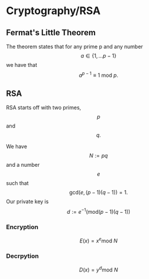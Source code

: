 # Cryptography/RSA

## Fermat's Little Theorem

The theorem states that for any prime p and any number $$a \in \{1, ... p-1\}$$ we have that $$a^{p - 1} \equiv 1 \text{ mod }p.$$ 

## RSA

RSA starts off with two primes, $$p$$ and $$q.$$

We have $$N:= pq$$ and a number $$e$$ such that $$\text{gcd}(e, (p - 1)(q-1)) = 1.$$ Our private key is $$d:= e^{-1}(\text{mod} (p - 1)(q - 1))$$ 

### Encryption

$$
E(x) = x^e \text{mod } N
$$

### Decrpytion

$$
D(x) = y^d \text{mod } N
$$

